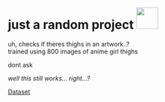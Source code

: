 # just a random project <img src="https://user-images.githubusercontent.com/34704796/128297748-f251052f-8cc8-4b96-99e8-703e0d0d73a6.png" width="50"></img>

uh, checks if theres thighs in an artwork..?  
trained using 800 images of anime girl thighs  

dont ask

*well this still works... right...?*

[Dataset](https://drive.google.com/file/d/1jtRxNHK3aaeyVumNkXzb7_c93MfgQWsc/view?usp=sharing)
